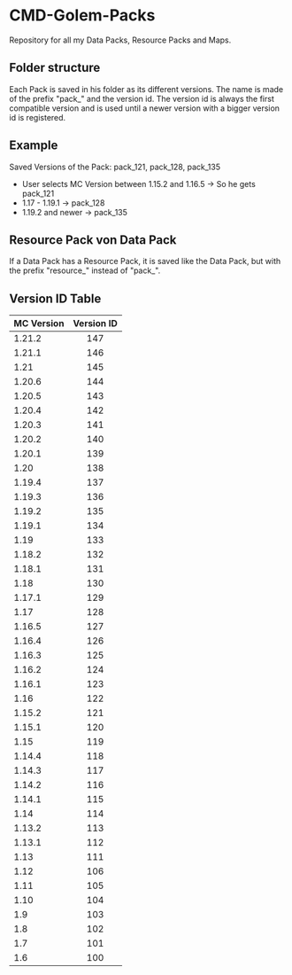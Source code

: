 # CMD-Golem-Packs

Repository for all my Data Packs, Resource Packs and Maps.

## Folder structure
Each Pack is saved in his folder as its different versions. The name is made of the prefix "pack_" and the version id.
The version id is always the first compatible version and is used until a newer version with a bigger version id is registered.

## Example
Saved Versions of the Pack: pack_121, pack_128, pack_135
 - User selects MC Version between 1.15.2 and 1.16.5 -> So he gets pack_121
 - 1.17 - 1.19.1 -> pack_128
 - 1.19.2 and newer -> pack_135

## Resource Pack von Data Pack
If a Data Pack has a Resource Pack, it is saved like the Data Pack, but with the prefix "resource_" instead of "pack_".

## Version ID Table
| MC Version | Version ID |
| ------------- |:-------------:|
| 1.21.2 | 147 |
| 1.21.1 | 146 |
| 1.21   | 145 |
| 1.20.6 | 144 |
| 1.20.5 | 143 |
| 1.20.4 | 142 |
| 1.20.3 | 141 |
| 1.20.2 | 140 |
| 1.20.1 | 139 |
| 1.20   | 138 |
| 1.19.4 | 137 |
| 1.19.3 | 136 |
| 1.19.2 | 135 |
| 1.19.1 | 134 |
| 1.19   | 133 |
| 1.18.2 | 132 |
| 1.18.1 | 131 |
| 1.18   | 130 |
| 1.17.1 | 129 |
| 1.17   | 128 |
| 1.16.5 | 127 |
| 1.16.4 | 126 |
| 1.16.3 | 125 |
| 1.16.2 | 124 |
| 1.16.1 | 123 |
| 1.16   | 122 |
| 1.15.2 | 121 |
| 1.15.1 | 120 |
| 1.15   | 119 |
| 1.14.4 | 118 |
| 1.14.3 | 117 |
| 1.14.2 | 116 |
| 1.14.1 | 115 |
| 1.14   | 114 |
| 1.13.2 | 113 |
| 1.13.1 | 112 |
| 1.13   | 111 |
| 1.12   | 106 |
| 1.11   | 105 |
| 1.10   | 104 |
| 1.9    | 103 |
| 1.8    | 102 |
| 1.7    | 101 |
| 1.6    | 100 |